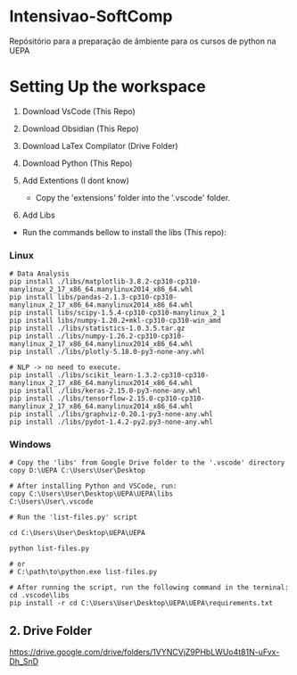 # Intensivao-SoftComp
Repósitório para a preparação de ãmbiente para os cursos de python na UEPA

# Setting Up the workspace

1. Download VsCode (This Repo)
   
2. Download Obsidian (This Repo)

3. Download LaTex Compilator (Drive Folder)

4. Download Python (This Repo)

5. Add Extentions (I dont know)
   
   - Copy the 'extensions' folder into the '.vscode' folder. 

6. Add Libs

- Run the commands bellow to install the libs (This repo):

### Linux
``` shell
# Data Analysis
pip install ./libs/matplotlib-3.8.2-cp310-cp310-manylinux_2_17_x86_64.manylinux2014_x86_64.whl
pip install libs/pandas-2.1.3-cp310-cp310-manylinux_2_17_x86_64.manylinux2014_x86_64.whl
pip install libs/scipy-1.5.4-cp310-cp310-manylinux_2_1
pip install libs/numpy-1.20.2+mkl-cp310-cp310-win_amd
pip install ./libs/statistics-1.0.3.5.tar.gz 
pip install ./libs/numpy-1.26.2-cp310-cp310-manylinux_2_17_x86_64.manylinux2014_x86_64.whl 
pip install ./libs/plotly-5.18.0-py3-none-any.whl 

# NLP -> no need to execute.
pip install ./libs/scikit_learn-1.3.2-cp310-cp310-manylinux_2_17_x86_64.manylinux2014_x86_64.whl 
pip install ./libs/keras-2.15.0-py3-none-any.whl
pip install ./libs/tensorflow-2.15.0-cp310-cp310-manylinux_2_17_x86_64.manylinux2014_x86_64.whl 
pip install ./libs/graphviz-0.20.1-py3-none-any.whl 
pip install ./libs/pydot-1.4.2-py2.py3-none-any.whl 

```
### Windows
```shell
# Copy the 'libs' from Google Drive folder to the '.vscode' directory
copy D:\UEPA C:\Users\User\Desktop

# After installing Python and VSCode, run:
copy C:\Users\User\Desktop\UEPA\UEPA\libs
C:\Users\User\.vscode

# Run the 'list-files.py' script

cd C:\Users\User\Desktop\UEPA\UEPA

python list-files.py

# or
# C:\path\to\python.exe list-files.py

# After running the script, run the following command in the terminal:
cd .vscode\libs
pip install -r cd C:\Users\User\Desktop\UEPA\UEPA\requirements.txt
```

## 2. Drive Folder 

https://drive.google.com/drive/folders/1VYNCVjZ9PHbLWUo4t81N-uFvx-Dh_SnD
